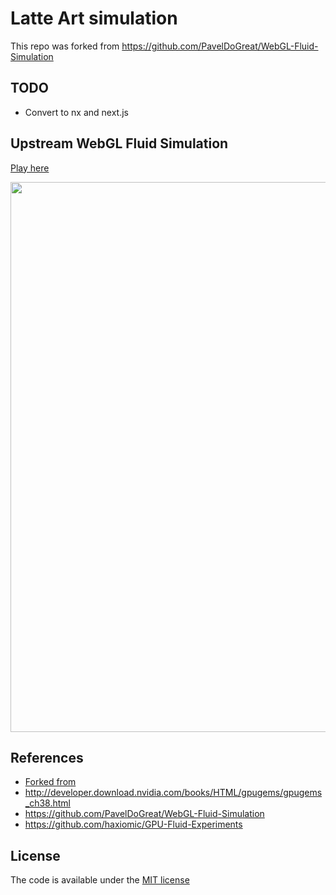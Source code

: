 # Latte Art simulation

This repo was forked from <https://github.com/PavelDoGreat/WebGL-Fluid-Simulation>

## TODO

- Convert to nx and next.js
## Upstream WebGL Fluid Simulation

[Play here](https://paveldogreat.github.io/WebGL-Fluid-Simulation/)

<img src="/screenshot.jpg?raw=true" width="880">

## References

- [Forked from](https://github.com/PavelDoGreat/WebGL-Fluid-Simulation)
- <http://developer.download.nvidia.com/books/HTML/gpugems/gpugems_ch38.html>
- <https://github.com/PavelDoGreat/WebGL-Fluid-Simulation>
- <https://github.com/haxiomic/GPU-Fluid-Experiments>

## License

The code is available under the [MIT license](LICENSE)
